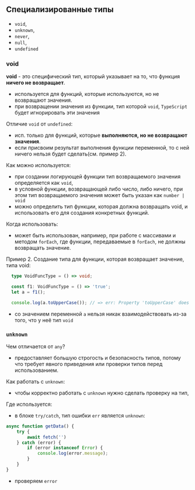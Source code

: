 
## Специализированные типы

- `void`,
- `unknown`,
- `never`,
- `null`,
- `undefined`

### void

**void** - это специфический тип, который указывает на то, что функция **ничего не возвращает**.
- используется для функций, которые используются, но не возвращают значения.
- при возвращении значения из функции, тип которой `void`, `TypeScript` будет игнорировать эти значения

Отличие `void` от `undefined`:
- исп. только для функций, которые **выполняются, но не возвращают значения**.
- если присвоим результат выполнения функции переменной, то с ней ничего нельзя будет сделать(см. пример 2).

Как можно используется:
- при создании логирующей функции тип возвращаемого значения определяется как `void`,
- в условной функции, возвращающей либо число, либо ничего, при этом тип возвращаемого значения может быть указан как `number | void`
- можно определить тип функции, которая должна возвращать void, и использовать его для создания конкретных функций.

Когда использовать:
- может быть использован, например, при работе с массивами и методом `forEach`, где функции, передаваемые в `forEach`, не должны возвращать значение.

Пример 2. Создание типа для функции, которая возвращает значение, типа void:
```ts
  type VoidFuncType = () => void;

  const f1: VoidFuncType = () => 'true';
  let a = f1();

  console.log(a.toUpperCase()); // => err: Property 'toUpperCase' does not exist on type 'void'.
```
- со значением переменной `a` нельзя никак взаимодействовать из-за того, что у неё тип `void`


### `unknown`
Чем отличается от `any`?
- предоставляет большую строгость и безопасность типов, потому что требует явного приведения или проверки типов перед использованием.

Как работать с `unknown`:
- чтобы корректно работать с `unknown` нужно сделать проверку на тип,

Где используется:
- в блоке `try/catch`, тип ошибки `err` является `unknown`:
```ts
async function getData() {
    try {
        await fetch('')
    } catch (error) {
        if (error instanceof Error) {
            console.log(error.message);
        }
    }
}
```
- проверяем `error`